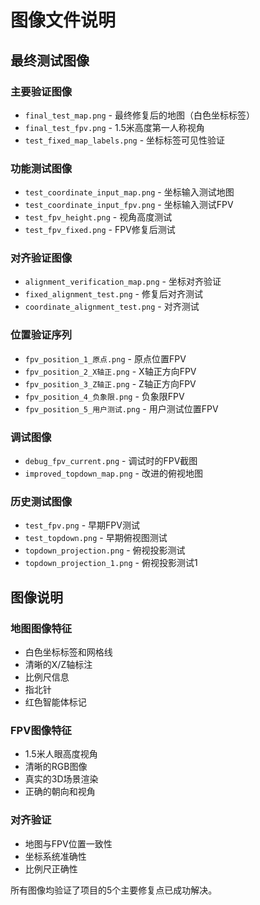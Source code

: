 # 图像文件说明

## 最终测试图像

### 主要验证图像
- `final_test_map.png` - 最终修复后的地图（白色坐标标签）
- `final_test_fpv.png` - 1.5米高度第一人称视角
- `test_fixed_map_labels.png` - 坐标标签可见性验证

### 功能测试图像
- `test_coordinate_input_map.png` - 坐标输入测试地图
- `test_coordinate_input_fpv.png` - 坐标输入测试FPV
- `test_fpv_height.png` - 视角高度测试
- `test_fpv_fixed.png` - FPV修复后测试

### 对齐验证图像
- `alignment_verification_map.png` - 坐标对齐验证
- `fixed_alignment_test.png` - 修复后对齐测试  
- `coordinate_alignment_test.png` - 对齐测试

### 位置验证序列
- `fpv_position_1_原点.png` - 原点位置FPV
- `fpv_position_2_X轴正.png` - X轴正方向FPV
- `fpv_position_3_Z轴正.png` - Z轴正方向FPV
- `fpv_position_4_负象限.png` - 负象限FPV
- `fpv_position_5_用户测试.png` - 用户测试位置FPV

### 调试图像
- `debug_fpv_current.png` - 调试时的FPV截图
- `improved_topdown_map.png` - 改进的俯视地图

### 历史测试图像
- `test_fpv.png` - 早期FPV测试
- `test_topdown.png` - 早期俯视图测试
- `topdown_projection.png` - 俯视投影测试
- `topdown_projection_1.png` - 俯视投影测试1

## 图像说明

### 地图图像特征
- 白色坐标标签和网格线
- 清晰的X/Z轴标注
- 比例尺信息
- 指北针
- 红色智能体标记

### FPV图像特征  
- 1.5米人眼高度视角
- 清晰的RGB图像
- 真实的3D场景渲染
- 正确的朝向和视角

### 对齐验证
- 地图与FPV位置一致性
- 坐标系统准确性
- 比例尺正确性

所有图像均验证了项目的5个主要修复点已成功解决。
